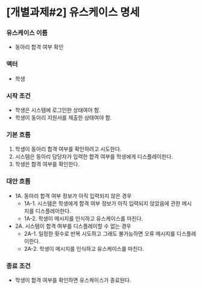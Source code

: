 
# [개별과제#2] 유스케이스 명세

### 유스케이스 이름
  - 동아리 합격 여부 확인

### 액터
  - 학생

### 시작 조건
  - 학생은 시스템에 로그인한 상태여야 함.
  - 학생이 동아리 지원서를 제출한 상태여야 함.

### 기본 흐름
  1. 학생이 동아리 합격 여부를 확인하려고 시도한다.
  2. 시스템은 동아리 담당자가 입력한 합격 여부를 학생에게 디스플레이한다.
  3. 학생은 합격 여부를 확인한다.

### 대안 흐름
  - 1A. 동아리 합격 여부 정보가 아직 입력되지 않은 경우
    - 1A-1. 시스템은 학생에게 합격 여부 정보가 아직 입력되지 않았음에 관한 메시지를 디스플레이한다.
    - 1A-2. 학생이 메시지를 인식하고 유스케이스를 마친다.
  - 2A. 시스템이 합격 여부를 디스플레이할 수 없는 경우
    - 2A-1. 일정한 횟수로 반복 시도하고 그래도 불가능하면 오류 메시지를 디스플레이한다.
    - 2A-2. 학생이 메시지를 인식하고 유스케이스를 마친다.

### 종료 조건
  - 학생이 합격 여부를 확인하면 유스케이스가 종료된다.
